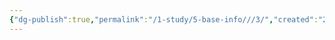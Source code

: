 ```yaml
---
{"dg-publish":true,"permalink":"/1-study/5-base-info///3/","created":"2024-11-20T21:02:30.049+09:00","updated":"2025-06-03T20:07:22.418+09:00"}
---
```


